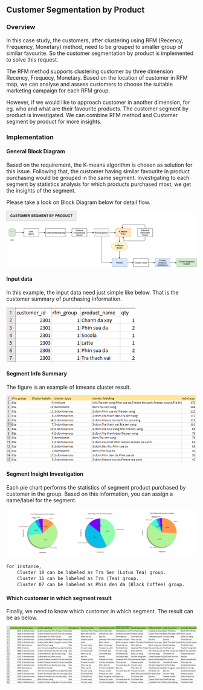 ## Customer Segmentation by Product

### Overview

In this case study, the customers, after clustering using RFM (Recency, Frequency, Monetary) method, need to be grouped to smaller group of similar favourite. So the customer segmentation by product is implemented to solve this request.

The RFM method supports clustering customer by three dimension Recency, Frequecy, Monetary. Based on the location of customer in RFM map, we can analyse and assess customers to choose the suitable marketing campaign for each RFM group. 

However, if we would like to approach customer in another dimension, for eg. who and what are their favourite products. The customer segment by product is investigated. We can combine RFM method and Customer segment by product for more insights.

### Implementation

#### General Block Diagram

Based on the requirement, the K-means algorithm is chosen as solution for this issue. Following that, the customer having similar favourite in product purchasing would be grouped in the same segment. Investigating to each segment by statistics analysis for which products purchased most, we get the insights of the segment.

Please take a look on Block Diagram below for detail flow.

<img src="https://github.com/carfirst125/portfolio/blob/main/customer_segmentation/images/customer_cluster_by_product_BlockDiagram.png?raw=true"/>

#### Input data 

In this example, the input data need just simple like below. That is the customer summary of purchasing information.

<img src="https://github.com/carfirst125/portfolio/blob/main/customer_segmentation/images/customer_input_data.png?raw=true"/>

#### Segment Info Summary

The figure is an example of kmeans cluster result.

<img src="https://github.com/carfirst125/portfolio/blob/main/customer_segmentation/images/segment_summary.png?raw=true"/>

#### Segment Insight Investigation

Each pie chart performs the statistics of segment product purchased by customer in the group. Based on this information, you can assign a name/label for the segment. 

<img src="https://github.com/carfirst125/portfolio/blob/main/customer_segmentation/images/segment_labeling.png?raw=true"/>

    For instance, 
        Cluster 18 can be labeled as Tra Sen (Lotus Tea) group.
        Cluster 11 can be labeled as Tra (Tea) group.
        Cluster 07 can be labeled as Phin den da (Black Coffee) group.
    
#### Which customer in which segment result

Finally, we need to know which customer in which segment. The result can be as below.

<img src="https://github.com/carfirst125/portfolio/blob/main/customer_segmentation/images/customer_in_segment.png?raw=true"/>
